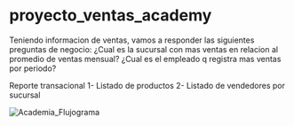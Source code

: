 # proyecto_ventas_academy
Teniendo informacion de ventas, vamos a responder las siguientes preguntas de negocio:
¿Cual es la sucursal con mas ventas en relacion al promedio de ventas mensual?
¿Cual es el empleado q registra mas ventas por periodo?

Reporte transacional
1- Listado de productos
2- Listado de vendedores por sucursal

![Academia_Flujograma](https://user-images.githubusercontent.com/110497184/182853621-98463646-9c4e-475e-aeb8-5f613379b51c.jpg)
